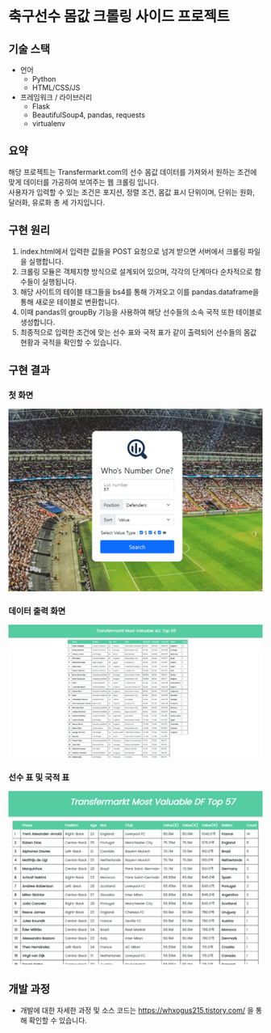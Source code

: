 # 축구선수 몸값 크롤링 사이드 프로젝트
##  기술 스택
- 언어
  - Python
  - HTML/CSS/JS
- 프레임워크 / 라이브러리
  - Flask
  - BeautifulSoup4, pandas, requests
  - virtualenv
  
## 요약
해당 프로젝트는 Transfermarkt.com의 선수 몸값 데이터를 가져와서 원하는 조건에 맞게 데이터를 가공하여 보여주는 웹 크롤링 입니다. \
사용자가 입력할 수 있는 조건은 포지션, 정렬 조건, 몸값 표시 단위이며, 단위는 원화, 달러화, 유로화 총 세 가지입니다.

## 구현 원리
1. index.html에서 입력한 값들을 POST 요청으로 넘겨 받으면 서버에서 크롤링 파일을 실행합니다.
2. 크롤링 모듈은 객체지향 방식으로 설계되어 있으며, 각각의 단계마다 순차적으로 함수들이 실행됩니다.
3. 해당 사이트의 테이블 태그들을 bs4를 통해 가져오고 이를 pandas.dataframe을 통해 새로운 테이블로 변환합니다.
4. 이때 pandas의 groupBy 기능을 사용하여 해당 선수들의 소속 국적 또한 테이블로 생성합니다.
5. 최종적으로 입력한 조건에 맞는 선수 표와 국적 표가 같이 출력되어 선수들의 몸값 현황과 국적을 확인할 수 있습니다.

## 구현 결과
### 첫 화면
![index.html](./images/index.png)

### 데이터 출력 화면
![result.html](./images/result.png)

### 선수 표 및 국적 표
![result.html](./images/detail.png)




## 개발 과정
- 개발에 대한 자세한 과정 및 소스 코드는 https://whxogus215.tistory.com/ 을 통해 확인할 수 있습니다.
 
  

